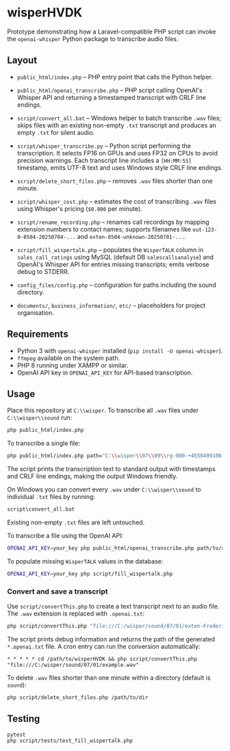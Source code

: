 # wisperHVDK

Prototype demonstrating how a Laravel-compatible PHP script can invoke the
`openai-whisper` Python package to transcribe audio files.

## Layout

- `public_html/index.php` – PHP entry point that calls the Python helper.
- `public_html/openai_transcribe.php` – PHP script calling OpenAI's Whisper API and
  returning a timestamped transcript with CRLF line endings.

- `script/convert_all.bat` – Windows helper to batch transcribe `.wav` files; skips files with an existing non-empty `.txt` transcript and produces an empty `.txt` for silent audio.
- `script/whisper_transcribe.py` – Python script performing the transcription. It
  selects FP16 on GPUs and uses FP32 on CPUs to avoid precision warnings. Each
  transcript line includes a `[HH:MM:SS]` timestamp, emits UTF-8 text and uses
  Windows style CRLF line endings.
- `script/delete_short_files.php` – removes `.wav` files shorter than one minute.
- `script/whisper_cost.php` – estimates the cost of transcribing `.wav` files
  using Whisper's pricing (`$0.006` per minute).
- `script/rename_recording.php` – renames call recordings by mapping extension numbers to contact names; supports filenames like
 `out-123-0-8504-20250704-...` and `exten-8504-unknown-20250701-...`.
- `script/fill_wispertalk.php` – populates the `WisperTALK` column in `sales_call_ratings` using MySQL (default DB `salescallsanalyse`) and OpenAI's Whisper API for entries missing transcripts; emits verbose debug to STDERR.
- `config_files/config.php` – configuration for paths including the sound directory.
- `documents/`, `business_information/`, `etc/` – placeholders for project
  organisation.

## Requirements

- Python 3 with `openai-whisper` installed (`pip install -U openai-whisper`).
- `ffmpeg` available on the system path.
- PHP 8 running under XAMPP or similar.
- OpenAI API key in `OPENAI_API_KEY` for API-based transcription.

## Usage

Place this repository at `C:\\wisper`. To transcribe all `.wav` files under
`C:\\wisper\\sound` run:

```bash
php public_html/index.php
```

To transcribe a single file:

```bash
php public_html/index.php path="C:\\wisper\\07\\09\\rg-900-+4550499106-20250709-131344-1752059605.163788.wav"
```

The script prints the transcription text to standard output with timestamps and
CRLF line endings, making the output Windows friendly.

On Windows you can convert every `.wav` under `C:\\wisper\\sound` to
individual `.txt` files by running:

```bat
script\convert_all.bat
```

Existing non-empty `.txt` files are left untouched.

To transcribe a file using the OpenAI API:

```bash
OPENAI_API_KEY=your_key php public_html/openai_transcribe.php path/to/audio.wav
```

To populate missing `WisperTALK` values in the database:

```bash
OPENAI_API_KEY=your_key php script/fill_wispertalk.php
```

### Convert and save a transcript

Use `script/convertThis.php` to create a text transcript next to an audio file.
The `.wav` extension is replaced with `.openai.txt`:

```bash
php script/convertThis.php "file:///C:/wisper/sound/07/01/exten-FredericNygaard-unknown-20250701-080009-1751349609.81224.wav"
```

The script prints debug information and returns the path of the generated
`*.openai.txt` file. A cron entry can run the conversion automatically:

```cron
* * * * * cd /path/to/wisperHVDK && php script/convertThis.php "file:///C:/wisper/sound/07/01/example.wav"
```

To delete `.wav` files shorter than one minute within a directory (default is `sound`):

```bash
php script/delete_short_files.php /path/to/dir
```

## Testing

```bash
pytest
php script/tests/test_fill_wispertalk.php
```
